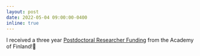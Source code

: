 ```yaml
---
layout: post
date: 2022-05-04 09:00:00-0400
inline: true
---
```

 
I received a three year [Postdoctoral Researcher Funding](https://akareport.aka.fi/ibi_apps/WFServlet?IBIF_ex=x_hakkuvaus2&CLICKED_ON=&HAKNRO1=348989&UILANG=en) from the Academy of Finland!🚀